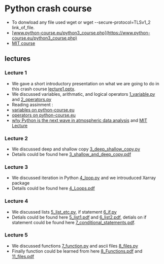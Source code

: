 # Python crash course
- To donwload any file used wget or wget --secure-protocol=TLSv1_2 link_of_file.
- [www.python-course.eu/python3_course.php](https://www.python-course.eu/python3_course.php)
- [MIT course](https://ocw.mit.edu/courses/electrical-engineering-and-computer-science/6-189-a-gentle-introduction-to-programming-using-python-january-iap-2011/readings/)

## lectures 
### Lecture 1
- We gave a short introductory presentation on what we are going to do in this crash course [lecture1.pptx](lectures/lecture1.pptx). 
- We discussed variables, arithmatic, and logical operators [1_variable.py](1_variable.py) and [2_operators.py](2_operators.py)
- Reading assinment : 
- [variables on python-course.eu](https://python-course.eu/python-tutorial/data-types-and-variables.php) 
- [operators on python-course.eu](https://python-course.eu/python-tutorial/operators.php)
- [why Python is the next wave in atmospheric data analysis](lectures/why_python_is_the_next_wave_in_earth_sciences_computing.pdf) and [MIT Lecture](https://www.greenteapress.com/thinkpython/thinkCSpy/html/chap02.html)
### Lecture 2
- We discussed deep and shallow copy [3_deep_shallow_copy.py](lectures/3_deep_shallow_copy.py)
- Details could be found here [3_shallow_and_deep_copy.pdf](lectures/3_shallow_and_deep_copy.pdf)
### Lecture 3
- We discussed iteration in Python [4_loop.py](4_loop.py) and we introuduced Xarray package
- Details could be found here [4_Loops.pdf](lectures/4_Loops.pdf)
### Lecture 4
- We discussed lists [5_list_etc.py](5_list_etc.py), if statement [6_if.py](6_if.py) 
- Detials could be found here [5_list1.pdf](lectures/5_list1.pdf) and [6_list2.pdf](lectures/6_list2.pdf), detials on if statement could be found here [7_conditional_statements.pdf](lectures/7_conditional_statements.pdf). 

### Lecture 5
- We discussed functions [7_function.py](7_function.py) and ascii files [8_files.py](8_files.py)
- Finally function could be learned from here [8_Functions.pdf](lectures/8_Functions.pdf) and [11_files.pdf](lectures/11_files.pdf)


